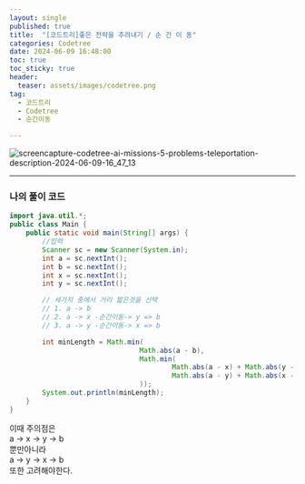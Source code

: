 ```yaml
---
layout: single
published: true
title:  "[코드트리]좋은 전략을 추려내기 / 순 간 이 동"
categories: Codetree
date: 2024-06-09 16:48:00
toc: true
toc_sticky: true
header:
  teaser: assets/images/codetree.png
tag:   
  - 코드트리
  - Codetree
  - 순간이동

---
```


![screencapture-codetree-ai-missions-5-problems-teleportation-description-2024-06-09-16_47_13](https://github.com/BaxDailyGit/BaxDailyGit/assets/99312529/c98df71f-13ae-4543-a038-c2d8d9c5a7be)


----------------

### 나의 풀이 코드

```java
import java.util.*;
public class Main {
    public static void main(String[] args) {
        //입력
        Scanner sc = new Scanner(System.in);
        int a = sc.nextInt();
        int b = sc.nextInt();
        int x = sc.nextInt();
        int y = sc.nextInt();

        // 세가지 중에서 거리 짧은것을 선택
        // 1. a -> b
        // 2. a -> x -순간이동-> y => b
        // 3. a -> y -순간이동-> x => b

        int minLength = Math.min(
                                Math.abs(a - b),
                                Math.min(
                                        Math.abs(a - x) + Math.abs(y - b),
                                        Math.abs(a - y) + Math.abs(x - b)
                                ));
        System.out.println(minLength);
    }
}
```

이때 주의점은  
a -> x -> y -> b  
뿐만아니라  
a -> y -> x -> b  
또한 고려해야한다.
